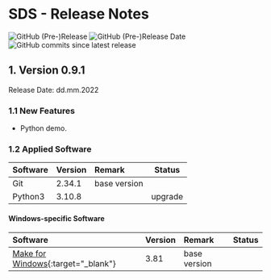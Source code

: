 # SDS - Release Notes

![GitHub (Pre-)Release](https://img.shields.io/github/v/release/FAA-VAIL-Project/sds?include_prereleases)
![GitHub (Pre-)Release Date](https://img.shields.io/github/release-date-pre/FAA-VAIL-Project/sds)
![GitHub commits since latest release](https://img.shields.io/github/commits-since/FAA-VAIL-Project/sds/0.9.0)

## 1. Version 0.9.1

Release Date: dd.mm.2022

### 1.1 New Features

- Python demo.

### 1.2 Applied Software

| Software | Version | Remark       | Status  |
|:---------|:--------|:-------------|---------|
| Git      | 2.34.1  | base version |         |
| Python3  | 3.10.8  |              | upgrade |

#### Windows-specific Software

| Software                                                                                | Version | Remark                   | Status |
|:----------------------------------------------------------------------------------------|:--------|:-------------------------|--------|
| [Make for Windows](http://gnuwin32.sourceforge.net/packages/make.htm){:target="_blank"} | 3.81    | base version             |        |

